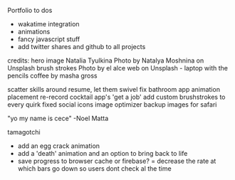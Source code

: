 Portfolio to dos

- wakatime integration
- animations
- fancy javascript stuff
- add twitter shares and github to all projects






credits:
 hero image Natalia Tyulkina
  Photo by Natalya Moshnina on Unsplash brush strokes
 Photo by el alce web on Unsplash - laptop with the pencils
 coffee by masha gross

 scatter skills around resume, let them swivel
 fix bathroom app animation placement
 re-record cocktail app's 'get a job'
 add custom brushstrokes to every quirk
 fixed social icons
 image optimizer
 backup images for safari
  

   "yo my name is cece" -Noel Matta

   tamagotchi
   - add an egg crack animation
   - add a 'death' animation and an option to bring back to life
   - save progress to browser cache or firebase? 
   = decrease the rate at which bars go down so users dont check al the time